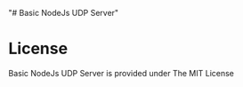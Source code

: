 "# Basic NodeJs UDP Server" 


# License #

Basic NodeJs UDP Server is provided under The MIT License
